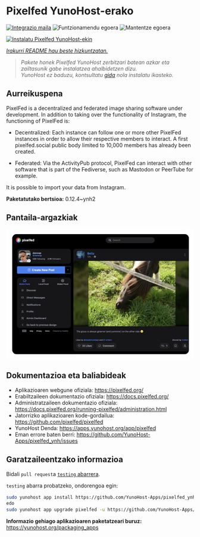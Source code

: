 <!--
Ohart ongi: README hau automatikoki sortu da <https://github.com/YunoHost/apps/tree/master/tools/readme_generator>ri esker
EZ editatu eskuz.
-->

# Pixelfed YunoHost-erako

[![Integrazio maila](https://apps.yunohost.org/badge/integration/pixelfed)](https://ci-apps.yunohost.org/ci/apps/pixelfed/)
![Funtzionamendu egoera](https://apps.yunohost.org/badge/state/pixelfed)
![Mantentze egoera](https://apps.yunohost.org/badge/maintained/pixelfed)

[![Instalatu Pixelfed YunoHost-ekin](https://install-app.yunohost.org/install-with-yunohost.svg)](https://install-app.yunohost.org/?app=pixelfed)

*[Irakurri README hau beste hizkuntzatan.](./ALL_README.md)*

> *Pakete honek Pixelfed YunoHost zerbitzari batean azkar eta zailtasunik gabe instalatzea ahalbidetzen dizu.*  
> *YunoHost ez baduzu, kontsultatu [gida](https://yunohost.org/install) nola instalatu ikasteko.*

## Aurreikuspena

PixelFed is a decentralized and federated image sharing software under development.
In addition to taking over the functionality of Instagram, the functioning of PixelFed is:

* Decentralized: Each instance can follow one or more other PixelFed instances in order to allow their respective members to interact. A first pixelfed.social public body limited to 10,000 members has already been created.

* Federated: Via the ActivityPub protocol, PixelFed can interact with other software that is part of the Fediverse, such as Mastodon or PeerTube for example.

It is possible to import your data from Instagram.


**Paketatutako bertsioa:** 0.12.4~ynh2

## Pantaila-argazkiak

![Pixelfed(r)en pantaila-argazkia](./doc/screenshots/screenshot.png)

## Dokumentazioa eta baliabideak

- Aplikazioaren webgune ofiziala: <https://pixelfed.org/>
- Erabiltzaileen dokumentazio ofiziala: <https://docs.pixelfed.org/>
- Administratzaileen dokumentazio ofiziala: <https://docs.pixelfed.org/running-pixelfed/administration.html>
- Jatorrizko aplikazioaren kode-gordailua: <https://github.com/pixelfed/pixelfed>
- YunoHost Denda: <https://apps.yunohost.org/app/pixelfed>
- Eman errore baten berri: <https://github.com/YunoHost-Apps/pixelfed_ynh/issues>

## Garatzaileentzako informazioa

Bidali `pull request`a [`testing` abarrera](https://github.com/YunoHost-Apps/pixelfed_ynh/tree/testing).

`testing` abarra probatzeko, ondorengoa egin:

```bash
sudo yunohost app install https://github.com/YunoHost-Apps/pixelfed_ynh/tree/testing --debug
edo
sudo yunohost app upgrade pixelfed -u https://github.com/YunoHost-Apps/pixelfed_ynh/tree/testing --debug
```

**Informazio gehiago aplikazioaren paketatzeari buruz:** <https://yunohost.org/packaging_apps>
